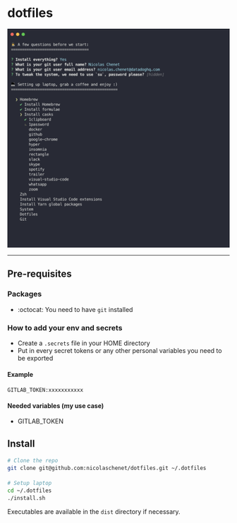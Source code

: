 # dotfiles

[![Preview](src/docs/preview.png)](https://a.cl.ly/6quLzm8o)

---

## Pre-requisites

### Packages
 - :octocat: You need to have `git` installed

### How to add your env and secrets 
 - Create a `.secrets` file in your HOME directory
 - Put in every secret tokens or any other personal variables you need to be exported

#### Example
```
GITLAB_TOKEN:xxxxxxxxxxx
```

#### Needed variables (my use case)
- GITLAB_TOKEN

## Install

```bash
# Clone the repo
git clone git@github.com:nicolaschenet/dotfiles.git ~/.dotfiles

# Setup laptop
cd ~/.dotfiles
./install.sh
```

Executables are available in the `dist` directory if necessary.
